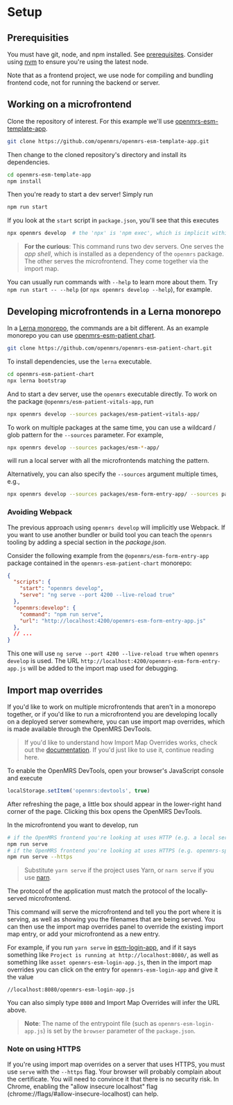 # Setup

## Prerequisities

You must have git, node, and npm installed. See [prerequisites](./prerequisites.md).
Consider using [nvm](https://github.com/nvm-sh/nvm#node-version-manager---)
to ensure you're using the latest node.

Note that as a frontend project, we use node for compiling and bundling frontend code,
not for running the backend or server.

## Working on a microfrontend

Clone the repository of interest. For this example we'll use
[openmrs-esm-template-app](https://github.com/openmrs/openmrs-esm-template-app).

```bash
git clone https://github.com/openmrs/openmrs-esm-template-app.git
```

Then change to the cloned repository's directory and install its dependencies.

```bash
cd openmrs-esm-template-app
npm install
```

Then you're ready to start a dev server! Simply run

```bash
npm run start
```

If you look at the `start` script in `package.json`, you'll see that this executes

```bash
npx openmrs develop  # the 'npx' is 'npm exec', which is implicit within `scripts`
```

> **For the curious**: This command runs two dev servers. One serves the
*app shell*, which
is installed as a dependency of the `openmrs` package.
The other serves the microfrontend.
They come together via the import map.

You can usually run commands with `--help` to learn more about them.
Try `npm run start -- --help` (or `npx openmrs develop --help`), for example.

## Developing microfrontends in a Lerna monorepo

In a [Lerna monorepo](https://github.com/lerna/lerna#readme), the commands are
a bit different. As an example monorepo you can use
[openmrs-esm-patient chart](https://github.com/openmrs/openmrs-esm-patient-chart).

```bash
git clone https://github.com/openmrs/openmrs-esm-patient-chart.git
```

To install dependencies, use the `lerna` executable.

```bash
cd openmrs-esm-patient-chart
npx lerna bootstrap
```

And to start a dev server, use the `openmrs` executable directly.
To work on the package `@openmrs/esm-patient-vitals-app`, run

```bash
npx openmrs develop --sources packages/esm-patient-vitals-app/
```

To work on multiple packages at the same time, you can use a  wildcard / glob
pattern for the `--sources` parameter. For example,

```bash
npx openmrs develop --sources packages/esm-*-app/
```

will run a local server with all the microfrontends matching the pattern.

Alternatively, you can also specify the `--sources` argument multiple times, e.g.,

```bash
npx openmrs develop --sources packages/esm-form-entry-app/ --sources packages/esm-patient-chart-app
```

### Avoiding Webpack

The previous approach using `openmrs develop` will implicitly use Webpack. If you want
to use another bundler or build tool you can teach the `openmrs` tooling by adding a
special section in the *package.json*.

Consider the following example from the `@openmrs/esm-form-entry-app` package contained in
the `openmrs-esm-patient-chart` monorepo:

```json
{
  "scripts": {
    "start": "openmrs develop",
    "serve": "ng serve --port 4200 --live-reload true"
  },
  "openmrs:develop": {
    "command": "npm run serve",
    "url": "http://localhost:4200/openmrs-esm-form-entry-app.js"
  },
  // ...
}
```

This one will use `ng serve --port 4200 --live-reload true` when `openmrs develop` is used.
The URL `http://localhost:4200/openmrs-esm-form-entry-app.js` will be added to the import map
used for debugging.

## Import map overrides

If you'd like to work on multiple microfrontends that aren't in a monorepo together,
or if you'd like to run a microfrontend you are developing locally on a
deployed server somewhere, you can use import map overrides,
which is made available through the OpenMRS DevTools.

> If you'd like to understand how Import Map Overrides works, check out
  the [documentation](https://github.com/joeldenning/import-map-overrides).
  If you'd just like to use it, continue reading here.

To enable the OpenMRS DevTools, open your browser's JavaScript console and execute

```javascript
localStorage.setItem('openmrs:devtools', true)
```

After refreshing the page, a little box should appear in the lower-right hand corner of the page.
Clicking this box opens the OpenMRS DevTools.

In the microfrontend you want to develop, run

```bash
# if the OpenMRS frontend you're looking at uses HTTP (e.g. a local server)
npm run serve
# if the OpenMRS frontend you're looking at uses HTTPS (e.g. openmrs-spa.org)
npm run serve --https
```

> Substitute `yarn serve` if the project uses Yarn, or `narn serve` if you use
  [narn](https://github.com/joeldenning/narn).

The protocol of the application must match the protocol of the locally-served microfrontend.

This command will serve the microfrontend and tell you the port where it is serving,
as well as showing you the filenames that are being served. You can then use
the import map overrides panel to override the existing import map
entry, or add your microfrontend as a new entry.

For example, if you run `yarn serve` in
[esm-login-app](https://github.com/openmrs/openmrs-esm-core/tree/master/packages/apps/esm-login-app),
and if it says something like `Project is running at http://localhost:8080/`,
as well as something like `asset openmrs-esm-login-app.js`, then in the import
map overrides you can click on the entry for `openmrs-esm-login-app` and give it the value

```
//localhost:8080/openmrs-esm-login-app.js
```

You can also simply type `8080` and Import Map Overrides will infer the URL above.

> **Note**: The name of the entrypoint file (such as `openmrs-esm-login-app.js`) is set
  by the `browser` parameter of the `package.json`.

### Note on using HTTPS

If you're using import map overrides on a server that uses HTTPS, you must use `serve` with the
`--https` flag. Your browser will probably complain about the certificate.
You will need to convince it
that there is no security risk. In Chrome, enabling the "allow insecure localhost" flag
(chrome://flags/#allow-insecure-localhost) can help.
